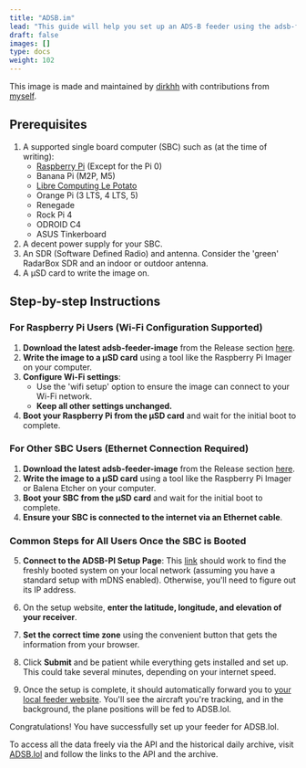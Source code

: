 ```yaml
---
title: "ADSB.im"
lead: "This guide will help you set up an ADS-B feeder using the adsb-feeder-image."
draft: false
images: []
type: docs
weight: 102
---
```


This image is made and maintained by [dirkhh](https://github.com/dirkhh/adsb-feeder-image) with contributions from [myself](https://github.com/katlol).

## Prerequisites

1. A supported single board computer (SBC) such as (at the time of writing):
    - [Raspberry Pi](https://rpilocator.com) (Except for the Pi 0)
    - Banana Pi (M2P, M5)
    - [Libre Computing Le Potato](https://www.loverpi.com/products/libre-computer-board-aml-s905x-cc?variant=40900646605)
    - Orange Pi (3 LTS, 4 LTS, 5)
    - Renegade
    - Rock Pi 4
    - ODROID C4
    - ASUS Tinkerboard
2. A decent power supply for your SBC.
3. An SDR (Software Defined Radio) and antenna. Consider the 'green' RadarBox SDR and an indoor or outdoor antenna.
4. A µSD card to write the image on.

## Step-by-step Instructions

### For Raspberry Pi Users (Wi-Fi Configuration Supported)

1. **Download the latest adsb-feeder-image** from the Release section [here](https://github.com/dirkhh/adsb-feeder-image/releases/latest).
2. **Write the image to a µSD card** using a tool like the Raspberry Pi Imager on your computer.
3. **Configure Wi-Fi settings**:
   - Use the 'wifi setup' option to ensure the image can connect to your Wi-Fi network.
   - **Keep all other settings unchanged.**
4. **Boot your Raspberry Pi from the µSD card** and wait for the initial boot to complete.

### For Other SBC Users (Ethernet Connection Required)

1. **Download the latest adsb-feeder-image** from the Release section [here](https://github.com/dirkhh/adsb-feeder-image/releases/latest).
2. **Write the image to a µSD card** using a tool like the Raspberry Pi Imager or Balena Etcher on your computer.
3. **Boot your SBC from the µSD card** and wait for the initial boot to complete.
4. **Ensure your SBC is connected to the internet via an Ethernet cable**.

### Common Steps for All Users Once the SBC is Booted

5. **Connect to the ADSB-PI Setup Page**: This [link](http://adsb-feeder.local:5000/) should work to find the freshly booted system on your local network (assuming you have a standard setup with mDNS enabled). Otherwise, you'll need to figure out its IP address.

6. On the setup website, **enter the latitude, longitude, and elevation of your receiver**.

7. **Set the correct time zone** using the convenient button that gets the information from your browser.

8. Click **Submit** and be patient while everything gets installed and set up. This could take several minutes, depending on your internet speed.

9. Once the setup is complete, it should automatically forward you to [your local feeder website](http://adsb-feeder.local:8080). You'll see the aircraft you're tracking, and in the background, the plane positions will be fed to ADSB.lol.

Congratulations! You have successfully set up your feeder for ADSB.lol.

To access all the data freely via the API and the historical daily archive, visit [ADSB.lol](https://adsb.lol) and follow the links to the API and the archive.
